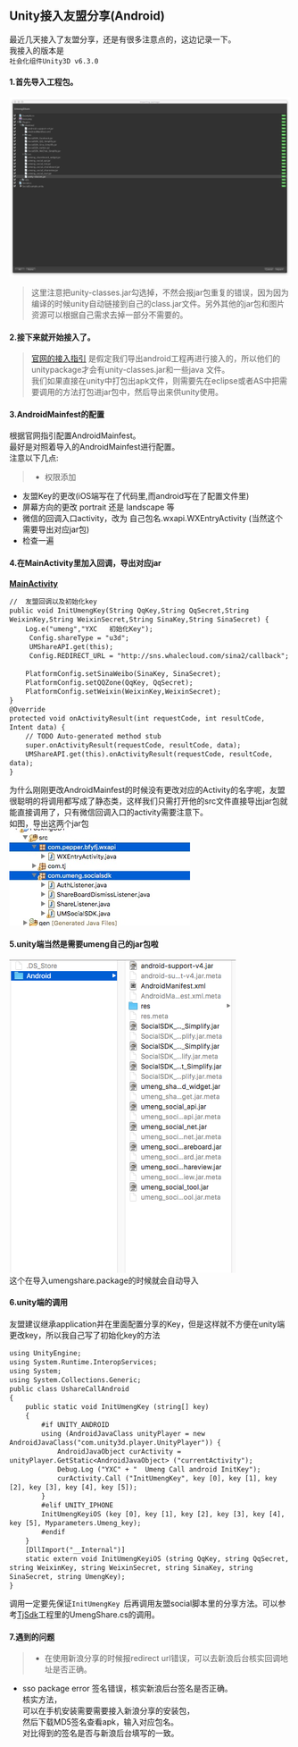 ## Unity接入友盟分享(Android)
最近几天接入了友盟分享，还是有很多注意点的，这边记录一下。  
我接入的版本是  
`社会化组件Unity3D v6.3.0`  
#### 1.首先导入工程包。  
![](./UmengShare/UmengShare.png)  
> 这里注意把unity-classes.jar勾选掉，不然会报jar包重复的错误，因为因为编译的时候unity自动链接到自己的class.jar文件。另外其他的jar包和图片资源可以根据自己需求去掉一部分不需要的。  

#### 2.接下来就开始接入了。  
> [官网的接入指引](http://dev.umeng.com/social/unity3d/android) 是假定我们导出android工程再进行接入的，所以他们的unitypackage才会有unity-classes.jar和一些java 文件。  
> 我们如果直接在unity中打包出apk文件，则需要先在eclipse或者AS中把需要调用的方法打包进jar包中，然后导出来供unity使用。  

#### 3.AndroidMainfest的配置  
根据官网指引配置AndroidMainfest。  
最好是对照着导入的AndroidMainfest进行配置。  
注意以下几点:  
> * 权限添加  
* 友盟Key的更改(iOS端写在了代码里,而android写在了配置文件里)  
* 屏幕方向的更改 portrait 还是 landscape 等
* 微信的回调入口activity，改为  自己包名.wxapi.WXEntryActivity (当然这个需要导出对应jar包)
* 检查一遍  

#### 4.在MainActivity里加入回调，导出对应jar  
**[MainActivity](./代码文件夹/友盟分享/MainAdsActivity.java)**


	//	友盟回调以及初始化key
    public void InitUmengKey(String QqKey,String QqSecret,String WeixinKey,String WeixinSecret,String SinaKey,String SinaSecret) {
    	Log.e("umeng","YXC   初始化Key");
	     Config.shareType = "u3d";
	     UMShareAPI.get(this);
	     Config.REDIRECT_URL = "http://sns.whalecloud.com/sina2/callback";
    	
        PlatformConfig.setSinaWeibo(SinaKey, SinaSecret);
        PlatformConfig.setQQZone(QqKey, QqSecret);
        PlatformConfig.setWeixin(WeixinKey,WeixinSecret);
	}
	@Override
	protected void onActivityResult(int requestCode, int resultCode, Intent data) {
	    // TODO Auto-generated method stub
	    super.onActivityResult(requestCode, resultCode, data);
	    UMShareAPI.get(this).onActivityResult(requestCode, resultCode, data);
	}
为什么刚刚更改AndroidMainfest的时候没有更改对应的Activity的名字呢，友盟很聪明的将调用都写成了静态类，这样我们只需打开他的src文件直接导出jar包就能直接调用了，只有微信回调入口的activity需要注意下。  
如图，导出这两个jar包  
![](./UmengShare/UmengShare2.png)  
#### 5.unity端当然是需要umeng自己的jar包啦  
![](./UmengShare/UmengShare3.png)  
这个在导入umengshare.package的时候就会自动导入  
#### 6.unity端的调用  
友盟建议继承application并在里面配置分享的Key，但是这样就不方便在unity端更改key，所以我自己写了初始化key的方法
  
	using UnityEngine;
	using System.Runtime.InteropServices;
	using System;
	using System.Collections.Generic;
	public class UshareCallAndroid
	{
		public static void InitUmengKey (string[] key)
		{
			#if UNITY_ANDROID
			using (AndroidJavaClass unityPlayer = new AndroidJavaClass("com.unity3d.player.UnityPlayer")) {
				AndroidJavaObject curActivity = unityPlayer.GetStatic<AndroidJavaObject> ("currentActivity");
				Debug.Log ("YXC" + "  Umeng Call android InitKey");
				curActivity.Call ("InitUmengKey", key [0], key [1], key [2], key [3], key [4], key [5]);
			}
			#elif UNITY_IPHONE
			InitUmengKeyiOS (key [0], key [1], key [2], key [3], key [4], key [5], Myparameters.Umeng_key);
			#endif
		}
		[DllImport("__Internal")]
		static extern void InitUmengKeyiOS (string QqKey, string QqSecret, string WeixinKey, string WeixinSecret, string SinaKey, string SinaSecret, string UmengKey);
	}
调用一定要先保证`InitUmengKey `后再调用友盟social脚本里的分享方法。可以参考[TjSdk](https://git.oschina.net/yuanxinchao/TjSdk)工程里的UmengShare.cs的调用。  
#### 7.遇到的问题  
>* 在使用新浪分享的时候报redirect url错误，可以去新浪后台核实回调地址是否正确。  
* sso package error  签名错误，核实新浪后台签名是否正确。   
 核实方法，  
 可以在手机安装需要需要接入新浪分享的安装包，  
 然后下载MD5签名查看apk，输入对应包名。  
 对比得到的签名是否与新浪后台填写的一致。